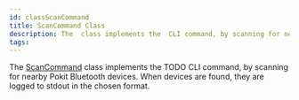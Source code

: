 ```yaml
---
id: classScanCommand
title: ScanCommand Class
description: The  class implements the  CLI command, by scanning for nearby Pokit Bluetooth devices.
tags:
---
```

The <a href="classScanCommand">ScanCommand</a> class implements the TODO CLI command, by scanning for nearby Pokit Bluetooth devices.
When devices are found, they are logged to stdout in the chosen format.